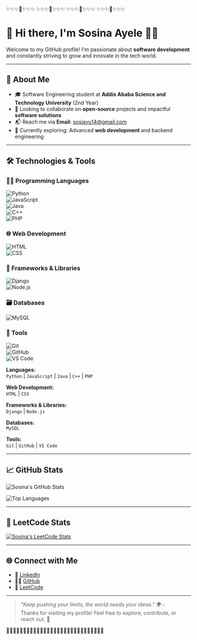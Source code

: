 ✨✨✨🌝✨✨✨  ✨✨✨🌝✨✨✨  ✨✨✨🌝✨✨✨   ✨✨✨🌝✨✨✨   

# 👋 Hi there, I'm **Sosina Ayele** 🙋‍♀️  
Welcome to my GitHub profile! I'm passionate about **software development** and constantly striving to grow and innovate in the tech world.

---

## 🚀 About Me

- 🎓 Software Engineering student at **Addis Ababa Science and Technology University** (2nd Year)
- 🤝 Looking to collaborate on **open-source** projects and impactful **software solutions**
- 📬 Reach me via **Email**: [sosiayu14@gmail.com](mailto:sosiayu14@gmail.com)
- 🌱 Currently exploring: Advanced **web development** and backend engineering

---

## 🛠️ Technologies & Tools



### 👩‍💻 Programming Languages  
![Python](https://img.shields.io/badge/-Python-3776AB?logo=python&logoColor=white&style=flat)  
![JavaScript](https://img.shields.io/badge/-JavaScript-F7DF1E?logo=javascript&logoColor=black&style=flat)  
![Java](https://img.shields.io/badge/-Java-007396?logo=java&logoColor=white&style=flat)  
![C++](https://img.shields.io/badge/-C++-00599C?logo=c%2b%2b&logoColor=white&style=flat)  
![PHP](https://img.shields.io/badge/-PHP-777BB4?logo=php&logoColor=white&style=flat)

### 🌐 Web Development  
![HTML](https://img.shields.io/badge/-HTML5-E34F26?logo=html5&logoColor=white&style=flat)  
![CSS](https://img.shields.io/badge/-CSS3-1572B6?logo=css3&logoColor=white&style=flat)

### 🚀 Frameworks & Libraries  
![Django](https://img.shields.io/badge/-Django-092E20?logo=django&logoColor=white&style=flat)  
![Node.js](https://img.shields.io/badge/-Node.js-339933?logo=node.js&logoColor=white&style=flat)

### 🗃️ Databases  
![MySQL](https://img.shields.io/badge/-MySQL-4479A1?logo=mysql&logoColor=white&style=flat)

### 🧰 Tools  
![Git](https://img.shields.io/badge/-Git-F05032?logo=git&logoColor=white&style=flat)  
![GitHub](https://img.shields.io/badge/-GitHub-181717?logo=github&logoColor=white&style=flat)  
![VS Code](https://img.shields.io/badge/-VS%20Code-007ACC?logo=visual-studio-code&logoColor=white&style=flat)


**Languages:**  
`Python` | `JavaScript` | `Java` | `C++` | `PHP`  

**Web Development:**  
`HTML` | `CSS`  

**Frameworks & Libraries:**  
`Django` | `Node.js`  

**Databases:**  
`MySQL`

**Tools:**  
`Git` | `GitHub` | `VS Code`  

---


## 📈 GitHub Stats

![Sosina's GitHub Stats](https://github-readme-stats.vercel.app/api?username=sosina14&show_icons=true&theme=tokyonight)

![Top Languages](https://github-readme-stats.vercel.app/api/top-langs/?username=sosina14&layout=compact&theme=tokyonight)

---

## 🔎 LeetCode Stats

[![Sosina's LeetCode Stats](https://leetcard.jacoblin.cool/sosinaa?theme=dark&font=Karma&ext=activity)](https://leetcode.com/u/sosinaa/)

---

## 🌐 Connect with Me

- 💼 [LinkedIn](https://www.linkedin.com/in/sosina-ayele-797927264/)
- 🐱‍🏍 [GitHub](https://github.com/sosina14)
- 🧠 [LeetCode](https://leetcode.com/u/sosinaa/)

---

> _"Keep pushing your limits, the world needs your ideas."_ 🌍💡  
Thanks for visiting my profile! Feel free to explore, contribute, or reach out. 💬

👋👋👋👋👋👋👋👋👋👋👋👋👋👋👋👋👋👋👋👋👋👋👋👋👋👋👋👋👋

